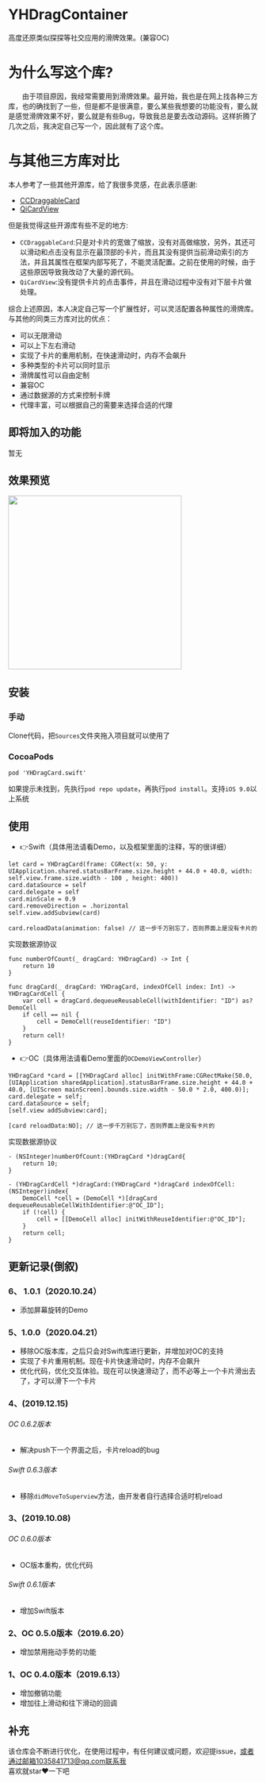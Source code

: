 # YHDragContainer
高度还原类似探探等社交应用的滑牌效果。(兼容OC)

# 为什么写这个库?
&emsp;&emsp;由于项目原因，我经常需要用到滑牌效果。最开始，我也是在网上找各种三方库，也的确找到了一些，但是都不是很满意，要么某些我想要的功能没有，要么就是感觉滑牌效果不好，要么就是有些Bug，导致我总是要去改动源码。这样折腾了几次之后，我决定自己写一个，因此就有了这个库。

# 与其他三方库对比
本人参考了一些其他开源库，给了我很多灵感，在此表示感谢:

- [CCDraggableCard](https://github.com/liuzechen/CCDraggableCard-Master)
- [QiCardView](https://github.com/QiShare/QiCardView)

但是我觉得这些开源库有些不足的地方:
- `CCDraggableCard`:只是对卡片的宽做了缩放，没有对高做缩放，另外，其还可以滑动和点击没有显示在最顶部的卡片，而且其没有提供当前滑动索引的方法，并且其属性在框架内部写死了，不能灵活配置。之前在使用的时候，由于这些原因导致我改动了大量的源代码。
- `QiCardView`:没有提供卡片的点击事件，并且在滑动过程中没有对下层卡片做处理。

综合上述原因，本人决定自己写一个扩展性好，可以灵活配置各种属性的滑牌库。
与其他的同类三方库对比的优点：
- 可以无限滑动
- 可以上下左右滑动
- 实现了卡片的重用机制，在快速滑动时，内存不会飙升
- 多种类型的卡片可以同时显示
- 滑牌属性可以自由定制
- 兼容OC
- 通过数据源的方式来控制卡牌
- 代理丰富，可以根据自己的需要来选择合适的代理

## 即将加入的功能
暂无

## 效果预览
<img src="GIF/example.gif" width="350">

## 安装

### 手动
Clone代码，把`Sources`文件夹拖入项目就可以使用了

### CocoaPods

```
pod 'YHDragCard.swift'
```
如果提示未找到，先执行`pod repo update`，再执行`pod install`。支持`iOS 9.0`以上系统

## 使用
- 👉Swift（具体用法请看Demo，以及框架里面的注释，写的很详细）

```
let card = YHDragCard(frame: CGRect(x: 50, y: UIApplication.shared.statusBarFrame.size.height + 44.0 + 40.0, width: self.view.frame.size.width - 100 , height: 400))
card.dataSource = self
card.delegate = self
card.minScale = 0.9
card.removeDirection = .horizontal
self.view.addSubview(card)

card.reloadData(animation: false) // 这一步千万别忘了，否则界面上是没有卡片的
```
实现数据源协议
```
func numberOfCount(_ dragCard: YHDragCard) -> Int {
    return 10
}
    
func dragCard(_ dragCard: YHDragCard, indexOfCell index: Int) -> YHDragCardCell {
    var cell = dragCard.dequeueReusableCell(withIdentifier: "ID") as?DemoCell
    if cell == nil {
        cell = DemoCell(reuseIdentifier: "ID")
    }
    return cell!
}

```


- 👉OC（具体用法请看Demo里面的`OCDemoViewController`）

```
YHDragCard *card = [[YHDragCard alloc] initWithFrame:CGRectMake(50.0, [UIApplication sharedApplication].statusBarFrame.size.height + 44.0 + 40.0, [UIScreen mainScreen].bounds.size.width - 50.0 * 2.0, 400.0)];
card.delegate = self;
card.dataSource = self;
[self.view addSubview:card];

[card reloadData:NO]; // 这一步千万别忘了，否则界面上是没有卡片的
```
实现数据源协议
```
- (NSInteger)numberOfCount:(YHDragCard *)dragCard{
    return 10;
}

- (YHDragCardCell *)dragCard:(YHDragCard *)dragCard indexOfCell:(NSInteger)index{
    DemoCell *cell = (DemoCell *)[dragCard dequeueReusableCellWithIdentifier:@"OC_ID"];
    if (!cell) {
        cell = [[DemoCell alloc] initWithReuseIdentifier:@"OC_ID"];
    }
    return cell;
}
```

## 更新记录(倒叙)
### 6、 1.0.1（2020.10.24）
- 添加屏幕旋转的Demo

### 5、1.0.0（2020.04.21）
- 移除OC版本库，之后只会对Swift库进行更新，并增加对OC的支持
- 实现了卡片重用机制。现在卡片快速滑动时，内存不会飙升
- 优化代码，优化交互体验。现在可以快速滑动了，而不必等上一个卡片滑出去了，才可以滑下一个卡片

### 4、(2019.12.15)

###### OC 0.6.2版本
- 解决push下一个界面之后，卡片reload的bug

###### Swift 0.6.3版本
- 移除`didMoveToSuperview`方法，由开发者自行选择合适时机reload

### 3、(2019.10.08)

###### OC 0.6.0版本
- OC版本重构，优化代码

###### Swift 0.6.1版本
- 增加Swift版本

### 2、OC 0.5.0版本（2019.6.20）
- 增加禁用拖动手势的功能

### 1、OC 0.4.0版本（2019.6.13）
- 增加撤销功能
- 增加往上滑动和往下滑动的回调

## 补充
该仓库会不断进行优化，在使用过程中，有任何建议或问题，欢迎提issue，或者通过邮箱1035841713@qq.com联系我<br>
喜欢就star❤️一下吧
